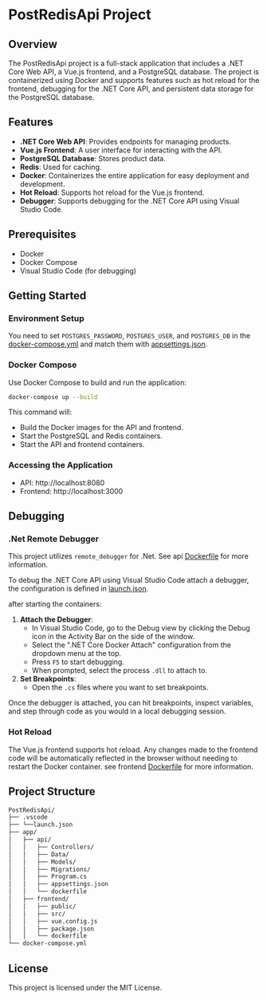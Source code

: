 # PostRedisApi Project

## Overview

The PostRedisApi project is a full-stack application that includes a .NET Core Web API, a Vue.js frontend, and a PostgreSQL database. The project is containerized using Docker and supports features such as hot reload for the frontend, debugging for the .NET Core API, and persistent data storage for the PostgreSQL database.

## Features

- **.NET Core Web API**: Provides endpoints for managing products.
- **Vue.js Frontend**: A user interface for interacting with the API.
- **PostgreSQL Database**: Stores product data.
- **Redis**: Used for caching.
- **Docker**: Containerizes the entire application for easy deployment and development.
- **Hot Reload**: Supports hot reload for the Vue.js frontend.
- **Debugger**: Supports debugging for the .NET Core API using Visual Studio Code.

## Prerequisites

- Docker
- Docker Compose
- Visual Studio Code (for debugging)

## Getting Started
### Environment Setup
You need to set `POSTGRES_PASSWORD`, `POSTGRES_USER`, and `POSTGRES_DB` in the [docker-compose.yml](docker-compose.yml) and match them with [appsettings.json](app/api/appsettings.json).
### Docker Compose
Use Docker Compose to build and run the application:
```sh 
docker-compose up --build
```
This command will:

* Build the Docker images for the API and frontend.
* Start the PostgreSQL and Redis containers.
* Start the API and frontend containers.
### Accessing the Application
* API: http://localhost:8080
* Frontend: http://localhost:3000


## Debugging
### .Net Remote Debugger
This project utilizes `remote_debugger` for .Net. 
See api [Dockerfile](app/api/dockerfile)  for more information.

To debug the .NET Core API using Visual Studio Code attach a debugger, the configuration is defined in [launch.json](.vscode/launch.json).

after starting the containers:
1. **Attach the Debugger**:
   - In Visual Studio Code, go to the Debug view by clicking the Debug icon in the Activity Bar on the side of the window.
   - Select the ".NET Core Docker Attach" configuration from the dropdown menu at the top.
   - Press `F5` to start debugging.
   - When prompted, select the process `.dll` to attach to. 
2. **Set Breakpoints**:
   - Open the `.cs` files where you want to set breakpoints.


Once the debugger is attached, you can hit breakpoints, inspect variables, and step through code as you would in a local debugging session.

### Hot Reload
The Vue.js frontend supports hot reload. Any changes made to the frontend code will be automatically reflected in the browser without needing to restart the Docker container.
see frontend [Dockerfile](app/frontend/dockerfile) for more information.


## Project Structure
```sh
PostRedisApi/
├── .vscode
├── └──launch.json
├── app/
│   ├── api/
│   │   ├── Controllers/
│   │   ├── Data/
│   │   ├── Models/
│   │   ├── Migrations/
│   │   ├── Program.cs
│   │   ├── appsettings.json
│   │   └── dockerfile
│   ├── frontend/
│   │   ├── public/
│   │   ├── src/
│   │   ├── vue.config.js
│   │   ├── package.json
│   │   └── dockerfile
└── docker-compose.yml
```

## License
This project is licensed under the MIT License.
